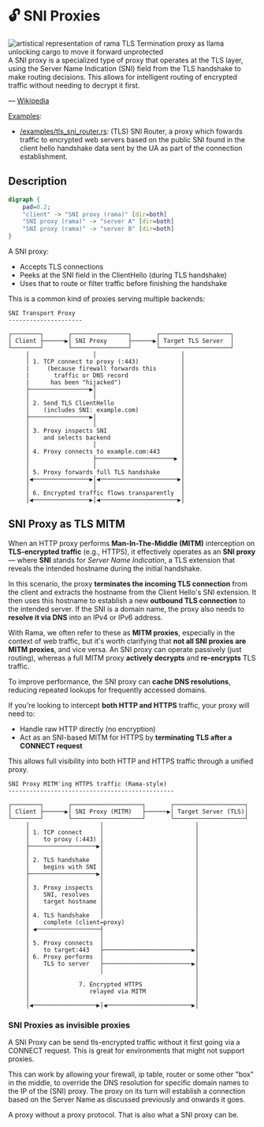# 🔓 SNI Proxies

<div class="book-article-intro">
    <img src="../img/proxy_llama_tls.jpeg" alt="artistical representation of rama TLS Termination proxy as llama unlocking cargo to move it forward unprotected">
    <div>
        A SNI proxy is a specialized type of proxy that operates at the TLS layer, using the Server Name Indication (SNI) field from the TLS handshake to make routing decisions. This allows for intelligent routing of encrypted traffic without needing to decrypt it first.
        <p>— <a href="https://en.wikipedia.org/wiki/Server_Name_Indication">Wikipedia</a></p>
    </div>
</div>

[Examples](https://github.com/plabayo/rama/tree/main/examples):

- [/examples/tls_sni_router.rs](https://github.com/plabayo/rama/tree/main/examples/tls_sni_router.rs):
  (TLS) SNI Router, a proxy which fowards traffic to encrypted web servers based on the public SNI found
  in the client hello handshake data sent by the UA as part of the connection establishment.

## Description

<div class="book-article-image-center">

```dot process
digraph {
    pad=0.2;
    "client" -> "SNI proxy (rama)" [dir=both]
    "SNI proxy (rama)" -> "server A" [dir=both]
    "SNI proxy (rama)" -> "server B" [dir=both]
}
```

</div>

A SNI proxy:
* Accepts TLS connections
* Peeks at the SNI field in the ClientHello (during TLS handshake)
* Uses that to route or filter traffic before finishing the handshake

This is a common kind of proxies serving multiple backends:

```plaintext
SNI Transport Proxy
---------------------

┌────────┐       ┌────────────────┐       ┌────────────────────┐
│ Client ├──────▶│ SNI Proxy      ├──────▶│ Target TLS Server  │
└────────┘       └────────────────┘       └────────────────────┘
     │                  │                        │
     │ 1. TCP connect to proxy (:443)            │
     |     (because firewall forwards this       │
     |       traffic or DNS record               │
     |      has been "hijacked")                 │
     ├─────────────────▶│                        │
     │                  │                        │
     │ 2. Send TLS ClientHello                   │
     │    (includes SNI: example.com)            │
     ├─────────────────▶│                        │
     │                  │                        │
     │ 3. Proxy inspects SNI                     │
     │    and selects backend                    │
     │                  │                        │
     │ 4. Proxy connects to example.com:443      │
     │                  ├──────────────────────▶ │
     │                  │                        │
     │ 5. Proxy forwards full TLS handshake      │
     │◀────────────────▶│◀──────────────────────▶│
     │                  │                        │
     │ 6. Encrypted traffic flows transparently  │
     │◀────────────────▶│◀──────────────────────▶│
```

## SNI Proxy as TLS MITM

When an HTTP proxy performs **Man-In-The-Middle (MITM)** interception on **TLS-encrypted traffic** (e.g., HTTPS), it effectively operates as an **SNI proxy** — where **SNI** stands for *Server Name Indication*, a TLS extension that reveals the intended hostname during the initial handshake.

In this scenario, the proxy **terminates the incoming TLS connection** from the client and extracts the hostname from the Client Hello's SNI extension. It then uses this hostname to establish a new **outbound TLS connection** to the intended server. If the SNI is a domain name, the proxy also needs to **resolve it via DNS** into an IPv4 or IPv6 address.

With Rama, we often refer to these as **MITM proxies**, especially in the context of web traffic, but it's worth clarifying that **not all SNI proxies are MITM proxies**, and vice versa. An SNI proxy can operate passively (just routing), whereas a full MITM proxy **actively decrypts** and **re-encrypts** TLS traffic.

To improve performance, the SNI proxy can **cache DNS resolutions**, reducing repeated lookups for frequently accessed domains.

If you're looking to intercept **both HTTP and HTTPS** traffic, your proxy will need to:
- Handle raw HTTP directly (no encryption)
- Act as an SNI-based MITM for HTTPS by **terminating TLS after a CONNECT request**

This allows full visibility into both HTTP and HTTPS traffic through a unified proxy.

```plaintext
SNI Proxy MITM'ing HTTPS traffic (Rama-style)
-----------------------------------------------

┌────────┐       ┌────────────────────┐       ┌────────────────────┐
│ Client ├──────▶│ SNI Proxy (MITM)   ├──────▶│ Target Server (TLS)│
└────────┘       └────────────────────┘       └────────────────────┘
     │                    │                          │
     │ 1. TCP connect     │                          │
     │    to proxy (:443) │                          │
     ├───────────────────▶│                          │
     │                    │                          │
     │ 2. TLS handshake   │                          │
     │    begins with SNI │                          │
     ├───────────────────▶│                          │
     │                    │                          │
     │ 3. Proxy inspects  │                          │
     │    SNI, resolves   │                          │
     │    target hostname │                          │
     │                    │                          │
     │ 4. TLS handshake   │                          │
     │    complete (client↔proxy)                    │
     │ ◀──────────────────┤                          │
     │                    │                          │
     │ 5. Proxy connects  │                          │
     │    to target:443   ├─────────────────────────▶│
     │ 6. Proxy performs  │                          │
     │    TLS to server   ├─────────────────────────▶│
     │                    │                          │
     │                                               │
     │              7. Encrypted HTTPS               │
     │                 relayed via MITM              │
     │                                               │
     │◀──────────────────▶│◀────────────────────────▶│
```

### SNI Proxies as invisible proxies

A SNI Proxy can be send tls-encrypted traffic without it first going
via a CONNECT request. This is great for environments that might not
support proxies.

This can work by allowing your firewall, ip table, router or some other "box" in the middle,
to override the DNS resolution for specific domain names
to the IP of the (SNI) proxy. The proxy on its turn will establish a connection
based on the Server Name as discussed previously and onwards it goes.

A proxy without a proxy protocol. That is also what a SNI proxy can be.

